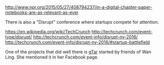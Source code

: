 
<!--
-->

http://www.npr.org/2015/05/27/408794237/in-a-digital-chapter-paper-notebooks-are-as-relevant-as-ever

There is also a "Disrupt" conference where startups compete for attention.

https://en.wikipedia.org/wiki/TechCrunch
http://techcrunch.com/event-type/disrupt/
http://techcrunch.com/event-info/disrupt-ny-2016/
http://techcrunch.com/event-info/disrupt-ny-2016/#startup-battlefield

One of the projects that did well there is
[gTar]( http://www.incidentgtar.com/ )
started by friends of Wan Ling.
She mentioned it in her Facebook page.

<!-- vim: set autoindent expandtab sw=4 syntax=markdown: -->
